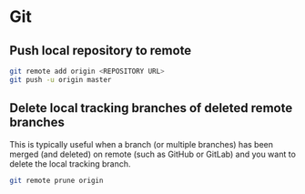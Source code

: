 # Git

## Push local repository to remote

```bash
git remote add origin <REPOSITORY URL>
git push -u origin master
```

## Delete local tracking branches of deleted remote branches

This is typically useful when a branch (or multiple branches) has been merged (and deleted) on remote (such as GitHub or GitLab) and you want to delete the local tracking branch.

```bash
git remote prune origin
```
